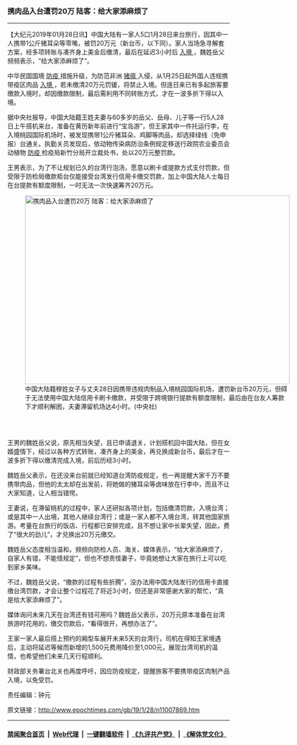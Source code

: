 ### 携肉品入台遭罚20万 陆客：给大家添麻烦了
------------------------

<p>
 【大纪元2019年01月28日讯】中国大陆有一家人5口1月28日来台旅行，因其中一人携带1公斤猪耳朵等零嘴，被罚20万元（新台币，以下同）。家人当场急寻解套方案，经多项转账与凑齐身上美金后缴清，最后在延迟3小时后
 <a href="http://www.epochtimes.com/gb/tag/%E5%85%A5%E5%A2%83.html">
  入境
 </a>
 ，魏姓岳父频频表示，“给大家添麻烦了”。
</p>
<p>
 中华民国国境
 <a href="http://www.epochtimes.com/gb/tag/%E9%98%B2%E7%96%AB.html">
  防疫
 </a>
 措施升级，为防范非洲
 <a href="http://www.epochtimes.com/gb/tag/%E7%8C%AA%E7%98%9F.html">
  猪瘟
 </a>
 入侵，从1月25日起外国人违规携带疫区肉品
 <a href="http://www.epochtimes.com/gb/tag/%E5%85%A5%E5%A2%83.html">
  入境
 </a>
 ，若未缴清20万元罚锾，将禁止入境。但连日来已有多起旅客要缴款入境时，却因缴款限制，最后需利用不同转账方式，才在一波多折下得以入境。
</p>
<p>
 据中央社报导，中国大陆籍王姓夫妻与60多岁的岳父、岳母、儿子等一行5人28日上午搭机来台，准备在黄历新年前进行“宝岛游”，但王家其中一件托运行李，在入境桃园国际机场时，被发现携带1公斤猪耳朵、鸡脚等肉品，却选择绿线（免申报）台通关。执勤关员发现后，依动物传染病防治条例规定移送行政院农业委员会动植物
 <a href="http://www.epochtimes.com/gb/tag/%E9%98%B2%E7%96%AB.html">
  防疫
 </a>
 检疫局新竹分局开立裁处书，处以20万元整罚款。
</p>
<p>
 王男表示，为了不让规划已久的台湾行泡汤，愿意以刷卡或提款方式支付罚款，但受限于防检局缴款柜台仅能接受台湾发行信用卡缴交罚款，加上中国大陆人士每日在台提款有额度限制，一时无法一次快速筹齐20万元。
</p>
<figure class="wp-caption aligncenter" id="attachment_11007928" style="width: 600px">
 <a href="http://i.epochtimes.com/assets/uploads/2019/01/1901280206432378.jpg">
  <img alt="携肉品入台遭罚20万 陆客：给大家添麻烦了" class="size-large wp-image-11007928" height="428" src="http://i.epochtimes.com/assets/uploads/2019/01/1901280206432378-600x428.jpg" title="携肉品入台遭罚20万 陆客：给大家添麻烦了" width="600"/>
 </a>
 <br/><figcaption class="wp-caption-text">
  中国大陆籍穆姓女子与丈夫28日因携带违规肉制品入境桃园国际机场，遭罚新台币20万元，但碍于无法使用中国大陆信用卡刷卡缴款，并受限于跨境银行提款有额度限制，最后由在台友人筹款下才顺利解困，夫妻滞留机场达4小时。(中央社)
 </figcaption><br/>
</figure><br/>
<p>
 王男的魏姓岳父说，原先相当失望，且已申请退关，计划搭机回中国大陆，但在女婿盛情下，经过以各种方式转账，凑齐身上的美金，再兑换成新台币，最后才在一波多折下得以缴清完成入境，前后历经3小时。
</p>
<p>
 魏姓岳父表示，在还没来台前就已经知道台湾防疫规定，也一再提醒大家千万不要携带肉品，但他的太太却在出发前，将她做的猪耳朵等卤味放在行李中，而且不让大家知道，让人相当错愕。
</p>
<p>
 王妻说，在滞留桃机的过程中，家人还研拟各项计划，包括缴清罚款，入境台湾；或是其中一人出境，其他人继续台湾行；或是一家人都不入境台湾，转其他国家旅游。考量在台旅行的饭店、行程都已安排完成，且不想让家中长辈失望，因此，费了“很大的劲儿”，才兑换出20万元缴交。
</p>
<p>
 魏姓岳父态度相当温和，频频向防检人员、海关、媒体表示，“给大家添麻烦了，自家人有错，不能怪规定”，但也不想责怪妻子，毕竟她想让大家在旅行上可以吃到家乡美味。
</p>
<p>
 不过，魏姓岳父说，“缴款的过程有些折腾”，没办法用中国大陆发行的信用卡直接缴台湾罚款，才会让整个过程花了将近3小时，但还是非常感谢大家的帮忙，“真是给大家添麻烦了”。
</p>
<p>
 媒体询问未来几天在台湾还有钱可用吗？魏姓岳父表示，20万元原本准备在台湾旅游时花用的，缴交罚款后，“看得很开，再想办法了”。
</p>
<p>
 王家一家人最后搭上预约的厢型车展开未来5天的台湾行，司机在得知王家境遇后，主动将延迟等候而新增的1,500元费用降价至1,000元，展现台湾司机的温情，也希望他们未来几天行程顺利。
</p>
<p>
 财政部关务署台北关也再度呼吁，因应防疫规定，提醒旅客不要携带疫区肉制产品入境，以免受罚。
</p>
<p>
 责任编辑：钟元
</p>

原文链接：http://www.epochtimes.com/gb/19/1/28/n11007869.htm


------------------------
#### [禁闻聚合首页](https://github.com/gfw-breaker/banned-news/blob/master/README.md) &nbsp;|&nbsp; [Web代理](https://github.com/gfw-breaker/open-proxy/blob/master/README.md) &nbsp;|&nbsp; [一键翻墙软件](https://github.com/gfw-breaker/nogfw/blob/master/README.md) &nbsp;|&nbsp; [《九评共产党》](https://github.com/gfw-breaker/9ping.md/blob/master/README.md#九评之一评共产党是什么) &nbsp;|&nbsp; [《解体党文化》](https://github.com/gfw-breaker/jtdwh.md/blob/master/README.md#绪论)